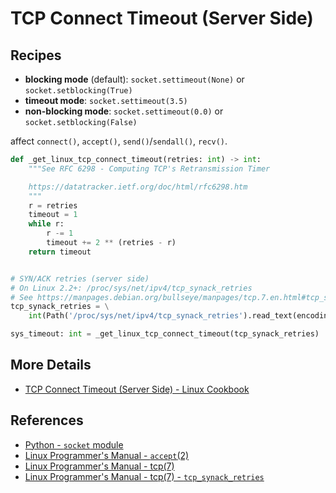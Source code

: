 # TCP Connect Timeout (Server Side)

## Recipes

- **blocking mode** (default): `socket.settimeout(None)` or `socket.setblocking(True)`
- **timeout mode**: `socket.settimeout(3.5)`
- **non-blocking mode**: `socket.settimeout(0.0)` or `socket.setblocking(False)`

affect `connect()`, `accept()`, `send()`/`sendall()`, `recv()`.

```python
def _get_linux_tcp_connect_timeout(retries: int) -> int:
    """See RFC 6298 - Computing TCP's Retransmission Timer

    https://datatracker.ietf.org/doc/html/rfc6298.htm
    """
    r = retries
    timeout = 1
    while r:
        r -= 1
        timeout += 2 ** (retries - r)
    return timeout


# SYN/ACK retries (server side)
# On Linux 2.2+: /proc/sys/net/ipv4/tcp_synack_retries
# See https://manpages.debian.org/bullseye/manpages/tcp.7.en.html#tcp_synack_retries
tcp_synack_retries = \
    int(Path('/proc/sys/net/ipv4/tcp_synack_retries').read_text(encoding='utf-8').strip())

sys_timeout: int = _get_linux_tcp_connect_timeout(tcp_synack_retries)
```

## More Details

- [TCP Connect Timeout (Server Side) - Linux Cookbook](https://leven-cn.github.io/linux-cookbook/cookbook/net/tcp_connect_timeout_server)

## References

<!-- markdownlint-disable line-length -->

- [Python - `socket` module](https://docs.python.org/3/library/socket.html)
- [Linux Programmer's Manual - `accept`(2)](https://manpages.debian.org/bullseye/manpages-dev/accept.2.en.html)
- [Linux Programmer's Manual - tcp(7)](https://manpages.debian.org/bullseye/manpages/tcp.7.en.html)
- [Linux Programmer's Manual - tcp(7) - `tcp_synack_retries`](https://manpages.debian.org/bullseye/manpages/tcp.7.en.html#tcp_synack_retries)

<!-- markdownlint-enable line-length -->
